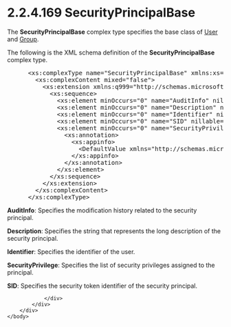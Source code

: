 <html dir="LTR" xmlns:mshelp="http://msdn.microsoft.com/mshelp" xmlns:ddue="http://ddue.schemas.microsoft.com/authoring/2003/5" xmlns:xlink="http://www.w3.org/1999/xlink" xmlns:tool="http://www.microsoft.com/tooltip">
    <head>
        <meta http-equiv="Content-Type" content="text/html; CHARSET=utf-8"></meta>
        <meta name="save" content="history"></meta>
        <title>2.2.4.169 SecurityPrincipalBase</title>
        <xml>
            <mshelp:toctitle title="2.2.4.169 SecurityPrincipalBase"></mshelp:toctitle>
            <mshelp:rltitle title="[MS-SSMDSWS-15]: SecurityPrincipalBase"></mshelp:rltitle>
            <mshelp:keyword index="A" term="1472efb9-3b2e-4eef-a327-dd09001f78a9"></mshelp:keyword>
            <mshelp:attr name="DCSext.ContentType" value="open specification"></mshelp:attr>
            <mshelp:attr name="AssetID" value="1472efb9-3b2e-4eef-a327-dd09001f78a9"></mshelp:attr>
            <mshelp:attr name="TopicType" value="kbRef"></mshelp:attr>
            <mshelp:attr name="DCSext.Title" value="[MS-SSMDSWS-15]: SecurityPrincipalBase" />
        </xml>
    </head>
    <body>
        <div id="header">
            <h1 class="heading">2.2.4.169 SecurityPrincipalBase</h1>
        </div>
        <div id="mainSection">
            <div id="mainBody">
                <div id="allHistory" class="saveHistory"></div>
                <div id="sectionSection0" class="section" name="collapseableSection">
                    

<p>The <b>SecurityPrincipalBase</b> complex type specifies the
base class of <a href="330ca848-995f-4255-9459-1cdba8b9ab1c.html">User</a> and <a href="b5d5f313-5285-474c-8245-341cdbd8ddc9.html">Group</a>.</p>

<p>The following is the XML schema definition of the <b>SecurityPrincipalBase</b>
complex type.</p>

<dl>
<dd>
<div><pre> &lt;xs:complexType name=&quot;SecurityPrincipalBase&quot; xmlns:xs=&quot;http://www.w3.org/2001/XMLSchema&quot;&gt;
   &lt;xs:complexContent mixed=&quot;false&quot;&gt;
     &lt;xs:extension xmlns:q999=&quot;http://schemas.microsoft.com/sqlserver/masterdataservices/2009/09&quot; base=&quot;q999:DataContractBase&quot;&gt;
       &lt;xs:sequence&gt;
         &lt;xs:element minOccurs=&quot;0&quot; name=&quot;AuditInfo&quot; nillable=&quot;true&quot; type=&quot;q999:AuditInfo&quot; /&gt;
         &lt;xs:element minOccurs=&quot;0&quot; name=&quot;Description&quot; nillable=&quot;true&quot; type=&quot;xs:string&quot; /&gt;
         &lt;xs:element minOccurs=&quot;0&quot; name=&quot;Identifier&quot; nillable=&quot;true&quot; type=&quot;q999:Identifier&quot; /&gt;
         &lt;xs:element minOccurs=&quot;0&quot; name=&quot;SID&quot; nillable=&quot;true&quot; type=&quot;xs:string&quot; /&gt;
         &lt;xs:element minOccurs=&quot;0&quot; name=&quot;SecurityPrivilege&quot; nillable=&quot;true&quot; type=&quot;q999:SecurityPrivileges&quot;&gt;
           &lt;xs:annotation&gt;
             &lt;xs:appinfo&gt;
               &lt;DefaultValue xmlns=&quot;http://schemas.microsoft.com/2003/10/Serialization/&quot; EmitDefaultValue=&quot;false&quot; /&gt;
             &lt;/xs:appinfo&gt;
           &lt;/xs:annotation&gt;
         &lt;/xs:element&gt;
       &lt;/xs:sequence&gt;
     &lt;/xs:extension&gt;
   &lt;/xs:complexContent&gt;
 &lt;/xs:complexType&gt;
</pre></div>
</dd></dl>

<p><b>AuditInfo</b>: Specifies the modification history
related to the security principal.</p>

<p><b>Description</b>: Specifies the string that
represents the long description of the security principal.</p>

<p><b>Identifier</b>: Specifies the identifier of the
user.</p>

<p><b>SecurityPrivilege</b>: Specifies the list of
security privileges assigned to the principal.</p>

<p><b>SID</b>: Specifies the security token identifier
of the security principal.</p>


                </div>
            </div>
        </div>
    </body>
</html>